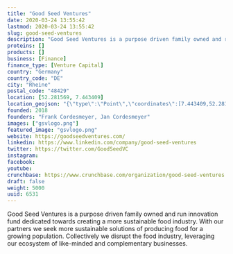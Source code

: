 ```yaml
---
title: "Good Seed Ventures"
date: 2020-03-24 13:55:42
lastmod: 2020-03-24 13:55:42
slug: good-seed-ventures
description: "Good Seed Ventures is a purpose driven family owned and run innovation fund dedicated towards creating a more sustainable food industry. With our partners we seek more sustainable solutions of producing food for a growing population. Collectively we disrupt the food industry, leveraging our ecosystem of like-minded and complementary businesses."
proteins: []
products: []
business: [Finance]
finance_type: [Venture Capital]
country: "Germany"
country_code: "DE"
city: "Rheine"
postal_code: "48429"
location: [52.281569, 7.443409]
location_geojson: "{\"type\":\"Point\",\"coordinates\":[7.443409,52.281569]}"
founded: 2018
founders: "Frank Cordesmeyer, Jan Cordesmeyer"
images: ["gsvlogo.png"]
featured_image: "gsvlogo.png"
website: https://goodseedventures.com/
linkedin: https://www.linkedin.com/company/good-seed-ventures
twitter: https://twitter.com/GoodSeedVC
instagram: 
facebook: 
youtube: 
crunchbase: https://www.crunchbase.com/organization/good-seed-ventures
draft: false
weight: 5000
uuid: 6531
---
```

Good Seed Ventures is a purpose driven family owned and run innovation fund dedicated towards creating a more sustainable food industry. With our partners we seek more sustainable solutions of producing food for a growing population. Collectively we disrupt the food industry, leveraging our ecosystem of like-minded and complementary businesses.
